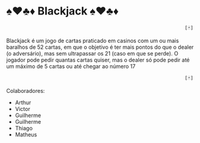 # ♠️♥️♣️♦️ Blackjack ♠️♥️♣️♦️
                                                                      [🃏]

Blackjack é um jogo de cartas praticado em casinos com um ou mais baralhos de 52 cartas, 
em que o objetivo é ter mais pontos do que o dealer (o adversário), mas sem ultrapassar os 21 
(caso em que se perde). O jogador pode pedir quantas cartas quiser, mas o dealer só pode pedir até um 
máximo de 5 cartas ou até chegar ao número 17

                                                                      [🃏]
                                                                      
Colaboradores:
- Arthur 
- Victor
- Guilherme
- Guilherme
- Thiago
- Matheus
